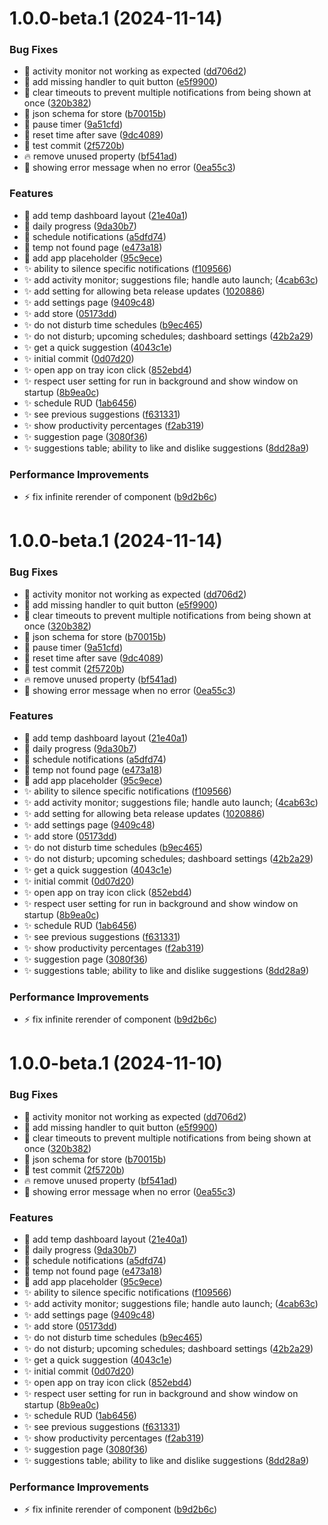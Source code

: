 # 1.0.0-beta.1 (2024-11-14)


### Bug Fixes

* :bug: activity monitor not working as expected ([dd706d2](https://github.com/Rethora/active-pixel-2/commit/dd706d2ab008b0484c799c9f6dce4da5067feeca))
* :bug: add missing handler to quit button ([e5f9900](https://github.com/Rethora/active-pixel-2/commit/e5f9900191a1515dbc8ea1f2e9ba65b5520fb305))
* :bug: clear timeouts to prevent multiple notifications from being shown at once ([320b382](https://github.com/Rethora/active-pixel-2/commit/320b38215bc96c7820e5e98d350819aae0204af5))
* :bug: json schema for store ([b70015b](https://github.com/Rethora/active-pixel-2/commit/b70015b4556f764c260acdbb9c11746fc8d37ad6))
* :bug: pause timer ([9a51cfd](https://github.com/Rethora/active-pixel-2/commit/9a51cfdebf4e26f12621e70f1414ed0f86b3d1c7))
* :bug: reset time after save ([9dc4089](https://github.com/Rethora/active-pixel-2/commit/9dc40894f8e826021a1e743d40ed1aefbd87e014))
* :construction: test commit ([2f5720b](https://github.com/Rethora/active-pixel-2/commit/2f5720ba350017a4d94bc13f926052f5e1d28b07))
* :fire: remove unused property ([bf541ad](https://github.com/Rethora/active-pixel-2/commit/bf541adcddb80f34587a2c7b979201ad2478cd7c))
* :goal_net: showing error message when no error ([0ea55c3](https://github.com/Rethora/active-pixel-2/commit/0ea55c3722e6fe1427e2574ae29cc9bce81a3a3e))


### Features

* :construction: add temp dashboard layout ([21e40a1](https://github.com/Rethora/active-pixel-2/commit/21e40a10369448b6be7b95f0370085b0a097b255))
* :construction: daily progress ([9da30b7](https://github.com/Rethora/active-pixel-2/commit/9da30b7db56db403750ebbf6e748d8fa73b15d58))
* :construction: schedule notifications ([a5dfd74](https://github.com/Rethora/active-pixel-2/commit/a5dfd74e2106783c887efa7fdf206bf55e41e8a8))
* :construction: temp not found page ([e473a18](https://github.com/Rethora/active-pixel-2/commit/e473a18e69e2b687d874eb054b072b545f6e165b))
* :lipstick: add app placeholder ([95c9ece](https://github.com/Rethora/active-pixel-2/commit/95c9eceb66e1aab8d656a435063b1a4563a4f836))
* :sparkles: ability to silence specific notifications ([f109566](https://github.com/Rethora/active-pixel-2/commit/f109566798ad0ad8e1a6a3910840a8c21f0a8df4))
* :sparkles: add activity monitor; suggestions file; handle auto launch; ([4cab63c](https://github.com/Rethora/active-pixel-2/commit/4cab63c17ade4f2f18e8a71c5b68695d748e75d3))
* :sparkles: add setting for allowing beta release updates ([1020886](https://github.com/Rethora/active-pixel-2/commit/10208868ba9155637a2f19f207759db1d06206f1))
* :sparkles: add settings page ([9409c48](https://github.com/Rethora/active-pixel-2/commit/9409c481b5469da94c0204e8a3b90b6b5c231df9))
* :sparkles: add store ([05173dd](https://github.com/Rethora/active-pixel-2/commit/05173dd70a1e99313284d1a4978582cd4496d05c))
* :sparkles: do not disturb time schedules ([b9ec465](https://github.com/Rethora/active-pixel-2/commit/b9ec46538be814989d8a1a7709c81cf79c83e302))
* :sparkles: do not disturb; upcoming schedules; dashboard settings ([42b2a29](https://github.com/Rethora/active-pixel-2/commit/42b2a2972faf30c7505513eccb298d2e1b5dc4b0))
* :sparkles: get a quick suggestion ([4043c1e](https://github.com/Rethora/active-pixel-2/commit/4043c1e4ceefbbef3f9d1877538d03e74cb925fc))
* :sparkles: initial commit ([0d07d20](https://github.com/Rethora/active-pixel-2/commit/0d07d202cccf5e5a255abbfd068a16b9bd128627))
* :sparkles: open app on tray icon click ([852ebd4](https://github.com/Rethora/active-pixel-2/commit/852ebd43282accb7d8df48addb90f8f13fcced14))
* :sparkles: respect user setting for run in background and show window on startup ([8b9ea0c](https://github.com/Rethora/active-pixel-2/commit/8b9ea0cdee8e6d8f76644845d9f7a7f3c9f6dde1))
* :sparkles: schedule RUD ([1ab6456](https://github.com/Rethora/active-pixel-2/commit/1ab6456b562bdbecae732e38f5a8e43df8801994))
* :sparkles: see previous suggestions ([f631331](https://github.com/Rethora/active-pixel-2/commit/f631331e2e3a65ee49d832463ae45a00b49b49a3))
* :sparkles: show productivity percentages ([f2ab319](https://github.com/Rethora/active-pixel-2/commit/f2ab319b5af521296793723efcab02905f5eba77))
* :sparkles: suggestion page ([3080f36](https://github.com/Rethora/active-pixel-2/commit/3080f362207a1cb5ffea6462ad9cac6d53350617))
* :sparkles: suggestions table; ability to like and dislike suggestions ([8dd28a9](https://github.com/Rethora/active-pixel-2/commit/8dd28a9488df688446f86e02e3185a49a15f244b))


### Performance Improvements

* :zap: fix infinite rerender of component ([b9d2b6c](https://github.com/Rethora/active-pixel-2/commit/b9d2b6c5c63fb8566c6ab21aa86a5ca3ddbecf98))

# 1.0.0-beta.1 (2024-11-14)


### Bug Fixes

* :bug: activity monitor not working as expected ([dd706d2](https://github.com/Rethora/active-pixel-2/commit/dd706d2ab008b0484c799c9f6dce4da5067feeca))
* :bug: add missing handler to quit button ([e5f9900](https://github.com/Rethora/active-pixel-2/commit/e5f9900191a1515dbc8ea1f2e9ba65b5520fb305))
* :bug: clear timeouts to prevent multiple notifications from being shown at once ([320b382](https://github.com/Rethora/active-pixel-2/commit/320b38215bc96c7820e5e98d350819aae0204af5))
* :bug: json schema for store ([b70015b](https://github.com/Rethora/active-pixel-2/commit/b70015b4556f764c260acdbb9c11746fc8d37ad6))
* :bug: pause timer ([9a51cfd](https://github.com/Rethora/active-pixel-2/commit/9a51cfdebf4e26f12621e70f1414ed0f86b3d1c7))
* :bug: reset time after save ([9dc4089](https://github.com/Rethora/active-pixel-2/commit/9dc40894f8e826021a1e743d40ed1aefbd87e014))
* :construction: test commit ([2f5720b](https://github.com/Rethora/active-pixel-2/commit/2f5720ba350017a4d94bc13f926052f5e1d28b07))
* :fire: remove unused property ([bf541ad](https://github.com/Rethora/active-pixel-2/commit/bf541adcddb80f34587a2c7b979201ad2478cd7c))
* :goal_net: showing error message when no error ([0ea55c3](https://github.com/Rethora/active-pixel-2/commit/0ea55c3722e6fe1427e2574ae29cc9bce81a3a3e))


### Features

* :construction: add temp dashboard layout ([21e40a1](https://github.com/Rethora/active-pixel-2/commit/21e40a10369448b6be7b95f0370085b0a097b255))
* :construction: daily progress ([9da30b7](https://github.com/Rethora/active-pixel-2/commit/9da30b7db56db403750ebbf6e748d8fa73b15d58))
* :construction: schedule notifications ([a5dfd74](https://github.com/Rethora/active-pixel-2/commit/a5dfd74e2106783c887efa7fdf206bf55e41e8a8))
* :construction: temp not found page ([e473a18](https://github.com/Rethora/active-pixel-2/commit/e473a18e69e2b687d874eb054b072b545f6e165b))
* :lipstick: add app placeholder ([95c9ece](https://github.com/Rethora/active-pixel-2/commit/95c9eceb66e1aab8d656a435063b1a4563a4f836))
* :sparkles: ability to silence specific notifications ([f109566](https://github.com/Rethora/active-pixel-2/commit/f109566798ad0ad8e1a6a3910840a8c21f0a8df4))
* :sparkles: add activity monitor; suggestions file; handle auto launch; ([4cab63c](https://github.com/Rethora/active-pixel-2/commit/4cab63c17ade4f2f18e8a71c5b68695d748e75d3))
* :sparkles: add setting for allowing beta release updates ([1020886](https://github.com/Rethora/active-pixel-2/commit/10208868ba9155637a2f19f207759db1d06206f1))
* :sparkles: add settings page ([9409c48](https://github.com/Rethora/active-pixel-2/commit/9409c481b5469da94c0204e8a3b90b6b5c231df9))
* :sparkles: add store ([05173dd](https://github.com/Rethora/active-pixel-2/commit/05173dd70a1e99313284d1a4978582cd4496d05c))
* :sparkles: do not disturb time schedules ([b9ec465](https://github.com/Rethora/active-pixel-2/commit/b9ec46538be814989d8a1a7709c81cf79c83e302))
* :sparkles: do not disturb; upcoming schedules; dashboard settings ([42b2a29](https://github.com/Rethora/active-pixel-2/commit/42b2a2972faf30c7505513eccb298d2e1b5dc4b0))
* :sparkles: get a quick suggestion ([4043c1e](https://github.com/Rethora/active-pixel-2/commit/4043c1e4ceefbbef3f9d1877538d03e74cb925fc))
* :sparkles: initial commit ([0d07d20](https://github.com/Rethora/active-pixel-2/commit/0d07d202cccf5e5a255abbfd068a16b9bd128627))
* :sparkles: open app on tray icon click ([852ebd4](https://github.com/Rethora/active-pixel-2/commit/852ebd43282accb7d8df48addb90f8f13fcced14))
* :sparkles: respect user setting for run in background and show window on startup ([8b9ea0c](https://github.com/Rethora/active-pixel-2/commit/8b9ea0cdee8e6d8f76644845d9f7a7f3c9f6dde1))
* :sparkles: schedule RUD ([1ab6456](https://github.com/Rethora/active-pixel-2/commit/1ab6456b562bdbecae732e38f5a8e43df8801994))
* :sparkles: see previous suggestions ([f631331](https://github.com/Rethora/active-pixel-2/commit/f631331e2e3a65ee49d832463ae45a00b49b49a3))
* :sparkles: show productivity percentages ([f2ab319](https://github.com/Rethora/active-pixel-2/commit/f2ab319b5af521296793723efcab02905f5eba77))
* :sparkles: suggestion page ([3080f36](https://github.com/Rethora/active-pixel-2/commit/3080f362207a1cb5ffea6462ad9cac6d53350617))
* :sparkles: suggestions table; ability to like and dislike suggestions ([8dd28a9](https://github.com/Rethora/active-pixel-2/commit/8dd28a9488df688446f86e02e3185a49a15f244b))


### Performance Improvements

* :zap: fix infinite rerender of component ([b9d2b6c](https://github.com/Rethora/active-pixel-2/commit/b9d2b6c5c63fb8566c6ab21aa86a5ca3ddbecf98))

# 1.0.0-beta.1 (2024-11-10)


### Bug Fixes

* :bug: activity monitor not working as expected ([dd706d2](https://github.com/Rethora/active-pixel-2/commit/dd706d2ab008b0484c799c9f6dce4da5067feeca))
* :bug: add missing handler to quit button ([e5f9900](https://github.com/Rethora/active-pixel-2/commit/e5f9900191a1515dbc8ea1f2e9ba65b5520fb305))
* :bug: clear timeouts to prevent multiple notifications from being shown at once ([320b382](https://github.com/Rethora/active-pixel-2/commit/320b38215bc96c7820e5e98d350819aae0204af5))
* :bug: json schema for store ([b70015b](https://github.com/Rethora/active-pixel-2/commit/b70015b4556f764c260acdbb9c11746fc8d37ad6))
* :construction: test commit ([2f5720b](https://github.com/Rethora/active-pixel-2/commit/2f5720ba350017a4d94bc13f926052f5e1d28b07))
* :fire: remove unused property ([bf541ad](https://github.com/Rethora/active-pixel-2/commit/bf541adcddb80f34587a2c7b979201ad2478cd7c))
* :goal_net: showing error message when no error ([0ea55c3](https://github.com/Rethora/active-pixel-2/commit/0ea55c3722e6fe1427e2574ae29cc9bce81a3a3e))


### Features

* :construction: add temp dashboard layout ([21e40a1](https://github.com/Rethora/active-pixel-2/commit/21e40a10369448b6be7b95f0370085b0a097b255))
* :construction: daily progress ([9da30b7](https://github.com/Rethora/active-pixel-2/commit/9da30b7db56db403750ebbf6e748d8fa73b15d58))
* :construction: schedule notifications ([a5dfd74](https://github.com/Rethora/active-pixel-2/commit/a5dfd74e2106783c887efa7fdf206bf55e41e8a8))
* :construction: temp not found page ([e473a18](https://github.com/Rethora/active-pixel-2/commit/e473a18e69e2b687d874eb054b072b545f6e165b))
* :lipstick: add app placeholder ([95c9ece](https://github.com/Rethora/active-pixel-2/commit/95c9eceb66e1aab8d656a435063b1a4563a4f836))
* :sparkles: ability to silence specific notifications ([f109566](https://github.com/Rethora/active-pixel-2/commit/f109566798ad0ad8e1a6a3910840a8c21f0a8df4))
* :sparkles: add activity monitor; suggestions file; handle auto launch; ([4cab63c](https://github.com/Rethora/active-pixel-2/commit/4cab63c17ade4f2f18e8a71c5b68695d748e75d3))
* :sparkles: add settings page ([9409c48](https://github.com/Rethora/active-pixel-2/commit/9409c481b5469da94c0204e8a3b90b6b5c231df9))
* :sparkles: add store ([05173dd](https://github.com/Rethora/active-pixel-2/commit/05173dd70a1e99313284d1a4978582cd4496d05c))
* :sparkles: do not disturb time schedules ([b9ec465](https://github.com/Rethora/active-pixel-2/commit/b9ec46538be814989d8a1a7709c81cf79c83e302))
* :sparkles: do not disturb; upcoming schedules; dashboard settings ([42b2a29](https://github.com/Rethora/active-pixel-2/commit/42b2a2972faf30c7505513eccb298d2e1b5dc4b0))
* :sparkles: get a quick suggestion ([4043c1e](https://github.com/Rethora/active-pixel-2/commit/4043c1e4ceefbbef3f9d1877538d03e74cb925fc))
* :sparkles: initial commit ([0d07d20](https://github.com/Rethora/active-pixel-2/commit/0d07d202cccf5e5a255abbfd068a16b9bd128627))
* :sparkles: open app on tray icon click ([852ebd4](https://github.com/Rethora/active-pixel-2/commit/852ebd43282accb7d8df48addb90f8f13fcced14))
* :sparkles: respect user setting for run in background and show window on startup ([8b9ea0c](https://github.com/Rethora/active-pixel-2/commit/8b9ea0cdee8e6d8f76644845d9f7a7f3c9f6dde1))
* :sparkles: schedule RUD ([1ab6456](https://github.com/Rethora/active-pixel-2/commit/1ab6456b562bdbecae732e38f5a8e43df8801994))
* :sparkles: see previous suggestions ([f631331](https://github.com/Rethora/active-pixel-2/commit/f631331e2e3a65ee49d832463ae45a00b49b49a3))
* :sparkles: show productivity percentages ([f2ab319](https://github.com/Rethora/active-pixel-2/commit/f2ab319b5af521296793723efcab02905f5eba77))
* :sparkles: suggestion page ([3080f36](https://github.com/Rethora/active-pixel-2/commit/3080f362207a1cb5ffea6462ad9cac6d53350617))
* :sparkles: suggestions table; ability to like and dislike suggestions ([8dd28a9](https://github.com/Rethora/active-pixel-2/commit/8dd28a9488df688446f86e02e3185a49a15f244b))


### Performance Improvements

* :zap: fix infinite rerender of component ([b9d2b6c](https://github.com/Rethora/active-pixel-2/commit/b9d2b6c5c63fb8566c6ab21aa86a5ca3ddbecf98))
